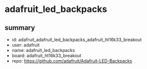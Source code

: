 # adafruit_led_backpacks
 
## summary 
* id: adafruit_adafruit_led_backpacks_adafruit_ht16k33_breakout
* user: adafruit
* name: adafruit_led_backpacks
* board: adafruit_ht16k33_breakout
* repo: https://github.com/adafruit/Adafruit-LED-Backpacks








